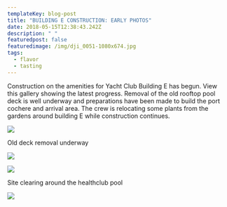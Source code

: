 ```yaml
---
templateKey: blog-post
title: "BUILDING E CONSTRUCTION: EARLY PHOTOS"
date: 2018-05-15T12:38:43.242Z
description: " "
featuredpost: false
featuredimage: /img/dji_0051-1080x674.jpg
tags:
  - flavor
  - tasting
---
```

Construction on the amenities for Yacht Club Building E has begun. View this gallery showing the latest progress. Removal of the old rooftop pool deck is well underway and preparations have been made to build the port cochere and arrival area. The crew is relocating some plants from the gardens around building E while construction continues.

[![](https://www.laamada.com/wp-content/uploads/2018/08/DJI_0006-400x284.jpg)](https://www.laamada.com/wp-content/uploads/2018/08/DJI_0006.jpg)

Old deck removal underway

[![](https://www.laamada.com/wp-content/uploads/2018/08/DJI_0008-400x284.jpg)](https://www.laamada.com/wp-content/uploads/2018/08/DJI_0008.jpg)

[![](https://www.laamada.com/wp-content/uploads/2018/08/DJI_0018-400x284.jpg)](https://www.laamada.com/wp-content/uploads/2018/08/DJI_0018.jpg)

Site clearing around the healthclub pool

[![](https://www.laamada.com/wp-content/uploads/2018/08/DJI_0028-400x284.jpg)](https://www.laamada.com/wp-content/uploads/2018/08/DJI_0028.jpg)